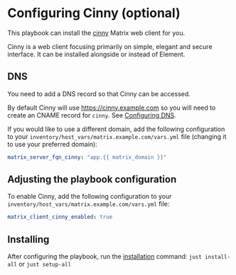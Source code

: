 # Configuring Cinny (optional)

This playbook can install the [cinny](https://github.com/ajbura/cinny) Matrix web client for you.

Cinny is a web client focusing primarily on simple, elegant and secure interface. It can be installed alongside or instead of Element.

## DNS

You need to add a DNS record so that Cinny can be accessed.

By default Cinny will use https://cinny.example.com so you will need to create an CNAME record for `cinny`. See [Configuring DNS](configuring-dns.md).

If you would like to use a different domain, add the following configuration to your `inventory/host_vars/matrix.example.com/vars.yml` file (changing it to use your preferred domain):

```yaml
matrix_server_fqn_cinny: "app.{{ matrix_domain }}"
```

## Adjusting the playbook configuration

To enable Cinny, add the following configuration to your `inventory/host_vars/matrix.example.com/vars.yml` file:

```yaml
matrix_client_cinny_enabled: true
```

## Installing

After configuring the playbook, run the [installation](installing.md) command: `just install-all` or `just setup-all`
